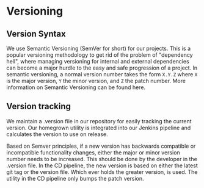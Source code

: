 # Versioning

## Version Syntax
We use Semantic Versioning (SemVer for short) for our projects. This is a popular versioning  methodology 
to get rid of the problem of "dependency hell", where managing versioning for internal and external dependencies can
become a major hurdle to the easy and safe progression of a project.
In semantic versioning, a normal version number takes the form `X.Y.Z` where `X` is the major version,
 `Y` the minor version, and `Z` the patch number. More information on Semantic Versioning can be found here.

## Version tracking
We maintain a .version file in our repository for easily tracking the current version.
Our homegrown utility is integrated into our Jenkins pipeline and calculates the version to use on release.

Based on Semver principles, if a new version has backwards compatible or incompatible functionality changes,
either the major or minor version number needs to be increased. This should be done by the developer in the .version file.
In the CD pipeline, the new version is based on either the latest git tag or the version file.
Which ever holds the greater version, is used. The utility in the CD pipeline only bumps the patch version.